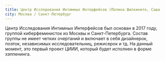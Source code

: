 ```yaml
---
title: Центр Исследования Интимных Интерфейсов (Полина Шилкините, Саша Пистолетова, Йожи Столет)
city: Москва / Санкт-Петербург
---
```


Центр Исследования Интимных Интерфейсов был основан в 2017 году, группой киберфеминисток из Москвы и Санкт-Петербурга. Состав группы не имеет четких очертаний и включает в себя дизайнерок, поэток, независимых исследовательниц, режисерок и тд. На данный момент, это первый проект ЦИИИ, который будет исполнен в форме хэппенинга.
